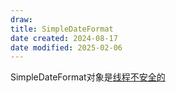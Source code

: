 ```yaml
---
draw:
title: SimpleDateFormat
date created: 2024-08-17
date modified: 2025-02-06
---
```


SimpleDateFormat对象是[线程不安全的](线程不安全的.md)
